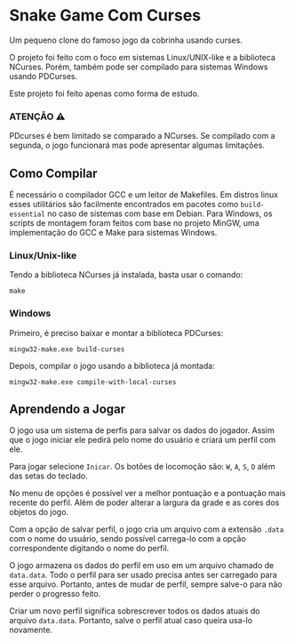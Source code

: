 # Snake Game Com Curses
Um pequeno clone do famoso jogo da cobrinha usando curses.

O projeto foi feito com o foco em sistemas Linux/UNIX-like e a biblioteca NCurses. Porém, também pode ser compilado para sistemas Windows usando PDCurses.

Este projeto foi feito apenas como forma de estudo.

### ATENÇÃO ⚠️
PDcurses é bem limitado se comparado a NCurses. Se compilado com a segunda, o jogo funcionará mas pode apresentar algumas limitações.

## Como Compilar
É necessário o compilador GCC e um leitor de Makefiles. Em distros linux esses utilitários são facilmente encontrados em pacotes como `build-essential` no caso de sistemas com base em Debian.
Para Windows, os scripts de montagem foram feitos com base no projeto MinGW, uma implementação do GCC e Make para sistemas Windows.
### Linux/Unix-like
Tendo a biblioteca NCurses já instalada, basta usar o comando:
```
make
```
### Windows
Primeiro, é preciso baixar e montar a biblioteca PDCurses:
```
mingw32-make.exe build-curses
```
Depois, compilar o jogo usando a biblioteca já montada:
```
mingw32-make.exe compile-with-local-curses
```
## Aprendendo a Jogar
O jogo usa um sistema de perfis para salvar os dados do jogador. Assim que o jogo iniciar ele pedirá pelo nome do usuário e criará um perfil com ele.

Para jogar selecione `Inicar`. Os botões de locomoção são: `W`, `A`, `S`, `D` além das setas do teclado.

No menu de opções é possível ver a melhor pontuação e a pontuação mais recente do perfil. Além de poder alterar a largura da grade e as cores dos objetos do jogo.

Com a opção de salvar perfil, o jogo cria um arquivo com a extensão `.data` com o nome do usuário, sendo possível carrega-lo com a opção correspondente digitando o nome
do perfil.

O jogo armazena os dados do perfil em uso em um arquivo chamado de `data.data`. Todo o perfil para ser usado precisa antes ser carregado para esse arquivo. Portanto, antes de mudar de perfil, sempre salve-o para não perder o progresso feito.

Criar um novo perfil significa sobrescrever todos os dados atuais do arquivo `data.data`. Portanto, salve o perfil atual caso queira usa-lo novamente.
